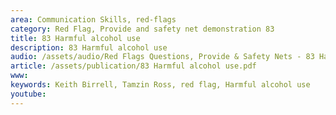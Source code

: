 ```yaml
---
area: Communication Skills, red-flags
category: Red Flag, Provide and safety net demonstration 83
title: 83 Harmful alcohol use
description: 83 Harmful alcohol use
audio: /assets/audio/Red Flags Questions, Provide & Safety Nets - 83 Harmful alcohol use - MQ.mp3
article: /assets/publication/83 Harmful alcohol use.pdf
www: 
keywords: Keith Birrell, Tamzin Ross, red flag, Harmful alcohol use
youtube: 
--- 
```

